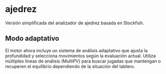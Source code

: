 # ajedrez
Versión simplificada del analizador de ajedrez basada en Stockfish.

## Modo adaptativo

El motor ahora incluye un sistema de análisis adaptativo que ajusta la
profundidad y selecciona movimientos según la evaluación actual. Utiliza
múltiples líneas de análisis (MultiPV) para buscar jugadas que mantengan o
recuperen el equilibrio dependiendo de la situación del tablero.
